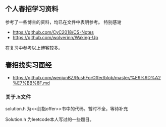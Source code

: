 ## 个人春招学习资料

参考了一些博主的资料，均已在文件中表明参考。
特别感谢
* https://github.com/CyC2018/CS-Notes
* https://github.com/wolverinn/Waking-Up

在复习中参考以上博客较多。

## 春招找实习面经
* https://github.com/wenjunBZ/RushForOffer/blob/master/%E9%9D%A2%E7%BB%8F.md

### 关于.h文件
solution.h 为<<剑指offer>>书中的代码。暂时不全，等待补充

Solution.h 为leetcode本人写过的一些题目。

